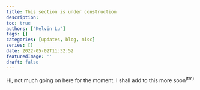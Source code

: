 ```yaml
---
title: This section is under construction
description:
toc: true
authors: ["Kelvin Lu"]
tags: []
categories: [updates, blog, misc]
series: []
date: 2022-05-02T11:32:52
featuredImage: ''
draft: false
---
```


Hi, not much going on here for the moment. I shall add to this more soon<sup>(tm)</sup>